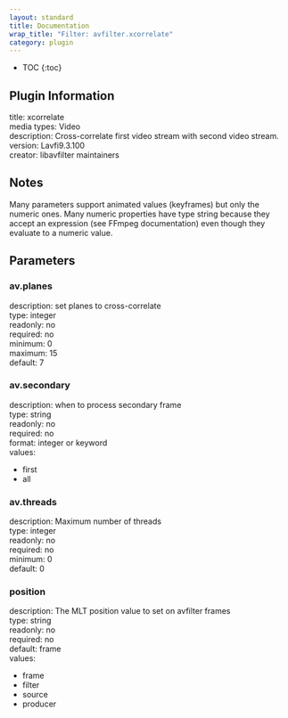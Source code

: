 ```yaml
---
layout: standard
title: Documentation
wrap_title: "Filter: avfilter.xcorrelate"
category: plugin
---
```

* TOC
{:toc}

## Plugin Information

title: xcorrelate  
media types:
Video  
description: Cross-correlate first video stream with second video stream.  
version: Lavfi9.3.100  
creator: libavfilter maintainers  

## Notes

Many parameters support animated values (keyframes) but only the numeric ones. Many numeric properties have type string because they accept an expression (see FFmpeg documentation) even though they evaluate to a numeric value.

## Parameters

### av.planes

  
description:
set planes to cross-correlate  
type: integer  
readonly: no  
required: no  
minimum: 0  
maximum: 15  
default: 7  

### av.secondary

  
description:
when to process secondary frame  
type: string  
readonly: no  
required: no  
format: integer or keyword  
values:  

* first
* all

### av.threads

  
description:
Maximum number of threads  
type: integer  
readonly: no  
required: no  
minimum: 0  
default: 0  

### position

  
description:
The MLT position value to set on avfilter frames  
type: string  
readonly: no  
required: no  
default: frame  
values:  

* frame
* filter
* source
* producer

